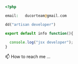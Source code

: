 ```php

<?php

email:   ducorteam@gmail.com

dd("artisan developer")

```

```jsx
export default info function(){
  
  console.log("jsx developer");
}
```

<p id="68596077">📫 How to reach me ...</p>
